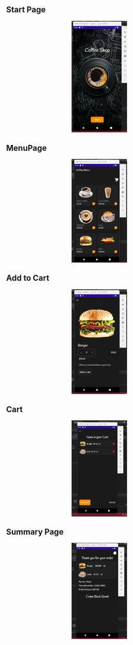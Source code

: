 ## **Start Page**

<img src="ProjectImages/start.png" style="display: block; margin: 0 auto"  width="150" >

## **MenuPage**

<img src="ProjectImages/menu.png" style="display: block; margin: 0 auto"  width="150" >

## **Add to Cart**

<img src="ProjectImages/addToCart.png" style="display: block; margin: 0 auto"  width="150" >

## **Cart**

<img src="ProjectImages/cart.png" style="display: block; margin: 0 auto"  width="150" >

## **Summary Page**

<img src="ProjectImages/summary.png" style="display: block; margin: 0 auto"  width="150" >
